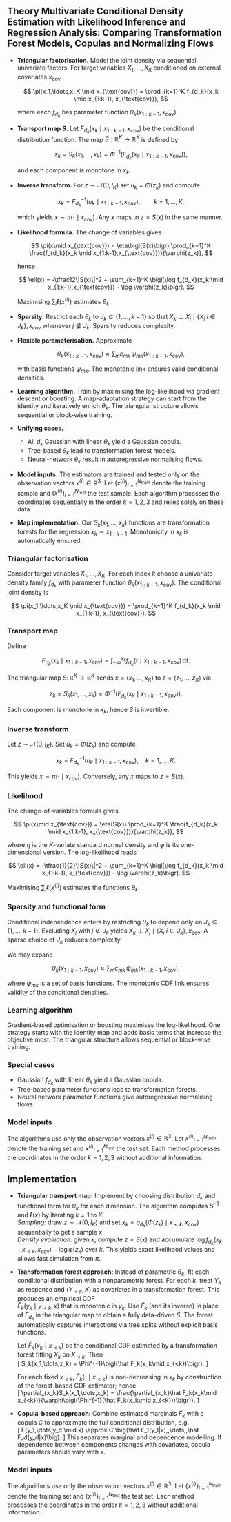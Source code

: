 ## Theory Multivariate Conditional Density Estimation with Likelihood Inference and Regression Analysis: Comparing Transformation Forest Models, Copulas and Normalizing Flows

* **Triangular factorisation.** Model the joint density via sequential univariate factors. For target variables $X_1,\ldots,X_K$ conditioned on external covariates $x_{\text{cov}}$

  $$
    \pi(x_1,\ldots,x_K \mid x_{\text{cov}})
      = \prod_{k=1}^K f_{d_k}(x_k \mid x_{1:k-1}, x_{\text{cov}}),
  $$

  where each $f_{d_k}$ has parameter function $\theta_k(x_{1:k-1},x_{\text{cov}})$.
* **Transport map $S$.** Let $F_{d_k}(x_k \mid x_{1:k-1},x_{\text{cov}})$ be the conditional distribution function. The map $S:\mathbb{R}^K\to\mathbb{R}^K$ is defined by

  $$
    z_k
      = S_k(x_1,\ldots,x_k)
      = \Phi^{-1}\bigl(F_{d_k}(x_k \mid x_{1:k-1},x_{\text{cov}})\bigr),
  $$

  and each component is monotone in $x_k$.
* **Inverse transform.** For $z\sim\mathcal N(0,I_K)$ set $u_k=\Phi(z_k)$ and compute

  $$
    x_k = F_{d_k}^{-1}(u_k \mid x_{1:k-1},x_{\text{cov}}),\qquad k=1,\ldots,K,
  $$

  which yields $x\sim\pi(\cdot\mid x_{\text{cov}})$. Any $x$ maps to $z=S(x)$ in the same manner.
* **Likelihood formula.** The change of variables gives

  $$
    \pi(x\mid x_{\text{cov}})
      = \eta\bigl(S(x)\bigr)
        \prod_{k=1}^K
          \frac{f_{d_k}(x_k \mid x_{1:k-1},x_{\text{cov}})}{\varphi(z_k)},
  $$

  hence

  $$
    \ell(x)
      = -\tfrac12\|S(x)\|^2
        + \sum_{k=1}^K \bigl[\log f_{d_k}(x_k \mid x_{1:k-1},x_{\text{cov}})
          - \log \varphi(z_k)\bigr].
  $$

  Maximising $\sum_i \ell(x^{(i)})$ estimates $\theta_k$.
* **Sparsity.** Restrict each $\theta_k$ to $J_k\subseteq\{1,\ldots,k-1\}$ so that $X_k\perp X_j\mid\{X_i\:i\in J_k\},x_{\text{cov}}$ whenever $j\notin J_k$. Sparsity reduces complexity.
* **Flexible parameterisation.** Approximate

  $$
    \theta_k(x_{1:k-1},x_{\text{cov}})
      \approx \sum_m c_{mk}\,\psi_{mk}(x_{1:k-1},x_{\text{cov}}),
  $$

  with basis functions $\psi_{mk}$. The monotonic link ensures valid conditional densities.
* **Learning algorithm.** Train by maximising the log-likelihood via gradient descent or boosting. A map-adaptation strategy can start from the identity and iteratively enrich $\theta_k$. The triangular structure allows sequential or block-wise training.
* **Unifying cases.**
  * All $d_k$ Gaussian with linear $\theta_k$ yield a Gaussian copula.
  * Tree-based $\theta_k$ lead to transformation forest models.
  * Neural-network $\theta_k$ result in autoregressive normalising flows.
* **Model inputs.** The estimators are trained and tested only on the observation vectors $x^{(i)}\in\mathbb{R}^3$. Let $(x^{(i)})_{i=1}^{N_{\text{train}}}$ denote the training sample and $(x^{(i)})_{i=1}^{N_{\text{test}}}$ the test sample. Each algorithm processes the coordinates sequentially in the order $k=1,2,3$ and relies solely on these data.
* **Map implementation.** Our $S_k(x_1,\ldots,x_k)$ functions are transformation forests for the regression $x_k\sim x_{1:k-1}$. Monotonicity in $x_k$ is automatically ensured.

### Triangular factorisation

Consider target variables $X_1,\ldots,X_K$. For each index $k$ choose a univariate density family $f_{d_k}$ with parameter function $\theta_k(x_{1:k-1}, x_{\text{cov}})$. The conditional joint density is

$$
  \pi(x_1,\ldots,x_K \mid x_{\text{cov}})
    = \prod_{k=1}^K f_{d_k}(x_k \mid x_{1:k-1}, x_{\text{cov}}).
$$

### Transport map

Define

$$
  F_{d_k}(x_k \mid x_{1:k-1}, x_{\text{cov}})
    = \int_{-\infty}^{x_k} f_{d_k}(t \mid x_{1:k-1}, x_{\text{cov}})\,\mathrm dt.
$$

The triangular map $S\colon\mathbb{R}^K\rightarrow\mathbb{R}^K$ sends $x=(x_1,\ldots,x_K)$ to $z=(z_1,\ldots,z_K)$ via

$$
  z_k = S_k(x_1,\ldots,x_k)
      = \Phi^{-1}\bigl(F_{d_k}(x_k \mid x_{1:k-1}, x_{\text{cov}})\bigr).
$$

Each component is monotone in $x_k$, hence $S$ is invertible.

### Inverse transform

Let $z\sim\mathcal N(0,I_K)$. Set $u_k=\Phi(z_k)$ and compute

$$
  x_k = F_{d_k}^{-1}(u_k \mid x_{1:k-1}, x_{\text{cov}}),\quad k=1,\ldots,K.
$$

This yields $x\sim\pi(\cdot\mid x_{\text{cov}})$. Conversely, any $x$ maps to $z=S(x)$.

### Likelihood

The change-of-variables formula gives

$$
  \pi(x\mid x_{\text{cov}})
    = \eta(S(x)) \prod_{k=1}^K \frac{f_{d_k}(x_k \mid x_{1:k-1}, x_{\text{cov}})}{\varphi(z_k)},
$$

where $\eta$ is the $K$-variate standard normal density and $\varphi$ is its one-dimensional version. The log-likelihood reads

$$
  \ell(x) = -\tfrac{1}{2}\|S(x)\|^2
             + \sum_{k=1}^K \bigl[\log f_{d_k}(x_k \mid x_{1:k-1}, x_{\text{cov}}) - \log \varphi(z_k)\bigr].
$$

Maximising $\sum_i \ell(x^{(i)})$ estimates the functions $\theta_k$.

### Sparsity and functional form

Conditional independence enters by restricting $\theta_k$ to depend only on $J_k\subseteq\{1,\ldots,k-1\}$. Excluding $X_j$ with $j\notin J_k$ yields $X_k\perp X_j\mid\{X_i\:i\in J_k\},x_{\text{cov}}$. A sparse choice of $J_k$ reduces complexity.

We may expand

$$
  \theta_k(x_{1:k-1}, x_{\text{cov}})
    \approx \sum_{m} c_{mk}\,\psi_{mk}(x_{1:k-1}, x_{\text{cov}}),
$$

where ${\psi_{mk}}$ is a set of basis functions. The monotonic CDF link ensures validity of the conditional densities.

### Learning algorithm

Gradient-based optimisation or boosting maximises the log-likelihood. One strategy starts with the identity map and adds basis terms that increase the objective most. The triangular structure allows sequential or block-wise training.

### Special cases

* Gaussian $f_{d_k}$ with linear $\theta_k$ yield a Gaussian copula.
* Tree-based parameter functions lead to transformation forests.
* Neural network parameter functions give autoregressive normalising flows.

### Model inputs

The algorithms use only the observation vectors $x^{(i)}\in\mathbb{R}^3$. Let ${x^{(i)}}_{i=1}^{N_{\text{train}}}$ denote the training set and ${x^{(i)}}_{i=1}^{N_{\text{test}}}$ the test set. Each method processes the coordinates in the order $k=1,2,3$ without additional information.

## Implementation

* **Triangular transport map:** Implement by choosing distribution $d_k$ and functional form for $\theta_k$ for each dimension. The algorithm computes $S^{-1}$ and $\ell(x)$ by iterating $k=1$ to $K$.  
  *Sampling:* draw $z \sim \mathcal{N}(0,I_K)$ and set $x_k = q_{d_k}(\Phi(z_k) \mid x_{<k}, x_{\text{cov}})$ sequentially to get a sample $x$.  
  *Density evaluation:* given $x$, compute $z=S(x)$ and accumulate $\log f_{d_k}(x_k \mid x_{<k},x_{\text{cov}}) - \log \varphi(z_k)$ over $k$. This yields exact likelihood values and allows fast simulation from $\pi$.

* **Transformation forest approach:** Instead of parametric $\theta_k$, fit each conditional distribution with a nonparametric forest. For each $k$, treat $Y_k$ as response and $(Y_{<k}, X)$ as covariates in a transformation forest. This produces an empirical CDF  
  $\hat F_k(y_k \mid y_{<k},x)$ that is monotonic in $y_k$. Use $\hat F_k$ (and its inverse) in place of $F_{d_k}$ in the triangular map to obtain a fully data-driven $S$. The forest automatically captures interactions via tree splits without explicit basis functions.  

  Let $\hat F_k(x_k\mid x_{<k})$ be the conditional CDF estimated by a transformation forest fitting $X_k$ on $X_{<k}$.  Then  
  \[
    S_k(x_1,\dots,x_k)
      = \Phi^{-1}\bigl(\hat F_k(x_k\mid x_{<k})\bigr).
  \]

  For each fixed $x_{<k}$, $\hat F_k(\cdot\mid x_{<k})$ is non-decreasing in $x_k$ by construction of the forest-based CDF estimator; hence  
  \[
    \partial_{x_k}S_k(x_1,\dots,x_k)
      = \frac{\partial_{x_k}\hat F_k(x_k\mid x_{<k})}{\varphi\bigl(\Phi^{-1}(\hat F_k(x_k\mid x_{<k}))\bigr)}.
  \]

* **Copula-based approach:** Combine estimated marginals $\hat F_k$ with a copula $C$ to approximate the full conditional distribution, e.g.  
  \[
    F(y_1,\dots,y_d \mid x) \approx C\!\big(\hat F_1(y_1|x),\,\dots,\,\hat F_d(y_d|x)\big).
  \]
  This separates marginal and dependence modelling. If dependence between components changes with covariates, copula parameters should vary with $x$.



### Model inputs

The algorithms use only the observation vectors $x^{(i)}\in\mathbb{R}^3$. Let $\{x^{(i)}\}_{i=1}^{N_{\text{train}}}$ denote the training set and $\{x^{(i)}\}_{i=1}^{N_{\text{test}}}$ the test set. Each method processes the coordinates in the order $k=1,2,3$ without additional information.
